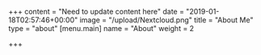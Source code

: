 +++
content = "Need to update content here"
date = "2019-01-18T02:57:46+00:00"
image = "/upload/Nextcloud.png"
title = "About Me"
type = "about"
[menu.main]
name = "About"
weight = 2

+++

